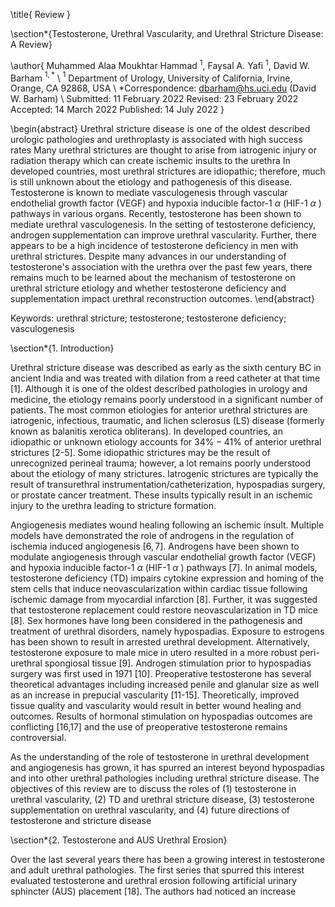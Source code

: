 \title{
Review
}

\section*{Testosterone, Urethral Vascularity, and Urethral Stricture Disease: A Review}

\author{
Muhammed Alaa Moukhtar Hammad ${ }^{1}$, Faysal A. Yafi ${ }^{1}$, David W. Barham ${ }^{1, *}$ \\ ${ }^{1}$ Department of Urology, University of California, Irvine, Orange, CA 92868, USA \\ *Correspondence: dbarham@hs.uci.edu (David W. Barham) \\ Submitted: 11 February 2022 Revised: 23 February 2022 Accepted: 14 March 2022 Published: 14 July 2022
}

\begin{abstract}
Urethral stricture disease is one of the oldest described urologic pathologies and urethroplasty is associated with high success rates Many urethral strictures are thought to arise from iatrogenic injury or radiation therapy which can create ischemic insults to the urethra In developed countries, most urethral strictures are idiopathic; therefore, much is still unknown about the etiology and pathogenesis of this disease. Testosterone is known to mediate vasculogenesis through vascular endothelial growth factor (VEGF) and hypoxia inducible factor-1 $\alpha$ (HIF-1 $\alpha$ ) pathways in various organs. Recently, testosterone has been shown to mediate urethral vasculogenesis. In the setting of testosterone deficiency, androgen supplementation can improve urethral vascularity. Further, there appears to be a high incidence of testosterone deficiency in men with urethral strictures. Despite many advances in our understanding of testosterone's association with the urethra over the past few years, there remains much to be learned about the mechanism of testosterone on urethral stricture etiology and whether testosterone deficiency and supplementation impact urethral reconstruction outcomes.
\end{abstract}

Keywords: urethral stricture; testosterone; testosterone deficiency; vasculogenesis

\section*{1. Introduction}

Urethral stricture disease was described as early as the sixth century BC in ancient India and was treated with dilation from a reed catheter at that time [1]. Although it is one of the oldest described pathologies in urology and medicine, the etiology remains poorly understood in a significant number of patients. The most common etiologies for anterior urethral strictures are iatrogenic, infectious, traumatic, and lichen sclerosus (LS) disease (formerly known as balanitis xerotica obliterans). In developed countries, an idiopathic or unknown etiology accounts for $34 \%-41 \%$ of anterior urethral strictures [2-5]. Some idiopathic strictures may be the result of unrecognized perineal trauma; however, a lot remains poorly understood about the etiology of many strictures. Iatrogenic strictures are typically the result of transurethral instrumentation/catheterization, hypospadias surgery, or prostate cancer treatment. These insults typically result in an ischemic injury to the urethra leading to stricture formation.

Angiogenesis mediates wound healing following an ischemic insult. Multiple models have demonstrated the role of androgens in the regulation of ischemia induced angiogenesis $[6,7]$. Androgens have been shown to modulate angiogenesis through vascular endothelial growth factor (VEGF) and hypoxia inducible factor-1 $\alpha$ (HIF-1 $\alpha$ ) pathways [7]. In animal models, testosterone deficiency (TD) impairs cytokine expression and homing of the stem cells that induce neovascularization within cardiac tissue following ischemic damage from myocardial infarction [8]. Further, it was suggested that testosterone replacement could restore neovascularization in TD mice [8].
Sex hormones have long been considered in the pathogenesis and treatment of urethral disorders, namely hypospadias. Exposure to estrogens has been shown to result in arrested urethral development. Alternatively, testosterone exposure to male mice in utero resulted in a more robust peri-urethral spongiosal tissue [9]. Androgen stimulation prior to hypospadias surgery was first used in 1971 [10]. Preoperative testosterone has several theoretical advantages including increased penile and glanular size as well as an increase in prepucial vascularity [11-15]. Theoretically, improved tissue quality and vascularity would result in better wound healing and outcomes. Results of hormonal stimulation on hypospadias outcomes are conflicting [16,17] and the use of preoperative testosterone remains controversial.

As the understanding of the role of testosterone in urethral development and angiogenesis has grown, it has spurred an interest beyond hypospadias and into other urethral pathologies including urethral stricture disease. The objectives of this review are to discuss the roles of (1) testosterone in urethral vascularity, (2) TD and urethral stricture disease, (3) testosterone supplementation on urethral vascularity, and (4) future directions of testosterone and stricture disease

\section*{2. Testosterone and AUS Urethral Erosion}

Over the last several years there has been a growing interest in testosterone and adult urethral pathologies. The first series that spurred this interest evaluated testosterone and urethral erosion following artificial urinary sphincter (AUS) placement [18]. The authors had noticed an increase